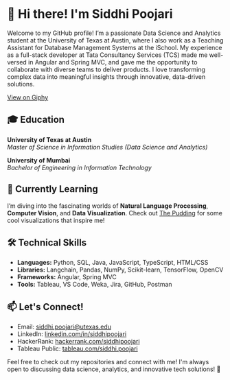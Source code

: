 # 👋 Hi there! I'm Siddhi Poojari

Welcome to my GitHub profile! I’m a passionate Data Science and Analytics student at the University of Texas at Austin, where I also work as a Teaching Assistant for Database Management Systems at the iSchool. My experience as a full-stack developer at Tata Consultancy Services (TCS) made me well-versed in Angular and Spring MVC, and gave me the opportunity to collaborate with diverse teams to deliver products. 
I love transforming complex data into meaningful insights through innovative, data-driven solutions.

[View on Giphy](https://giphy.com/gifs/pudgypenguins-lie-dev-data-doesnt-LaVp0AyqR5bGsC5Cbm)

## 🎓 Education

**University of Texas at Austin**  
_Master of Science in Information Studies (Data Science and Analytics)_  

**University of Mumbai**  
_Bachelor of Engineering in Information Technology_  

## 🌱 Currently Learning

I’m diving into the fascinating worlds of **Natural Language Processing**, **Computer Vision**, and **Data Visualization**. Check out [The Pudding](https://pudding.cool/) for some cool visualizations that inspire me!

## 🛠️ Technical Skills

- **Languages:** Python, SQL, Java, JavaScript, TypeScript, HTML/CSS
- **Libraries:** Langchain, Pandas, NumPy, Scikit-learn, TensorFlow, OpenCV
- **Frameworks:** Angular, Spring MVC
- **Tools:** Tableau, VS Code, Weka, Jira, GitHub, Postman

## 📫 Let's Connect!

- Email: [siddhi.poojari@utexas.edu](mailto:siddhi.poojari@utexas.edu)
- LinkedIn: [linkedin.com/in/siddhipoojari](https://linkedin.com/in/siddhipoojari)
- HackerRank: [hackerrank.com/siddhipoojari]([https://www.hackerrank.com/dashboard](https://www.hackerrank.com/profile/siddhipoojari7))
- Tableau Public: [tableau.com/siddhi.poojari](https://public.tableau.com/app/profile/siddhi.poojari5375/vizzes)

Feel free to check out my repositories and connect with me! I'm always open to discussing data science, analytics, and innovative tech solutions! 🚀
